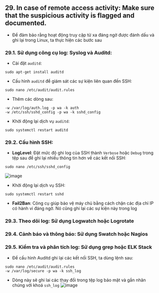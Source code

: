 ## 29. In case of remote access activity: Make sure that the suspicious activity is flagged and documented.
- Để đảm bảo rằng hoạt động truy cập từ xa đáng ngờ được đánh dấu và ghi lại trong Linux, ta thực hiện các bước sau
### 29.1. Sử dụng công cụ log: Syslog và Auditd:
- Cài đặt `auditd`:
```
sudo apt-get install auditd
```

- Cấu hình `auditd` để giám sát các sự kiện liên quan đến SSH:
```
sudo nano /etc/audit/audit.rules
```
- Thêm các dòng sau:
```
-w /var/log/auth.log -p wa -k auth
-w /etc/ssh/sshd_config -p wa -k sshd_config
```
- Khởi động lại dịch vụ `auditd`:
```
sudo systemctl restart auditd
```

### 29.2. Cấu hình SSH:
- **LogLevel**: Đặt mức độ ghi log của SSH thành `Verbose` hoặc `Debug` trong tệp sau để ghi lại nhiều thông tin hơn về các kết nối SSH:
```
sudo nano /etc/ssh/sshd_config
```
![image](https://github.com/user-attachments/assets/5785b61b-9e81-4766-bd44-0d6e541b3c26)

- Khởi động lại dịch vụ SSH:
```
sudo systemctl restart sshd
```
- **Fail2Ban**: Công cụ giúp bảo vệ máy chủ bằng cách chặn các địa chỉ IP có hành vi đáng ngờ. Nó cũng ghi lại các sự kiện này trong log


### 29.3. Theo dõi log: Sử dụng Logwatch hoặc Logrotate
### 29.4. Cảnh báo và thông báo: Sử dụng Swatch hoặc Nagios
### 29.5. Kiểm tra và phân tích log: Sử dụng grep hoặc ELK Stack
- Để cấu hình Auditd ghi lại các kết nối SSH, ta dùng lệnh sau:
```
sudo nano /etc/audit/audit.rules
-w /var/log/secure -p wa -k ssh_log
```
- Dòng này sẽ ghi lai các thay đổi trong tệp log bảo mật và gắn nhãn chúng với khoá `ssh_log`
![image](https://github.com/user-attachments/assets/c5c2febe-cb36-4703-bfa3-568bd75ca9a7)
